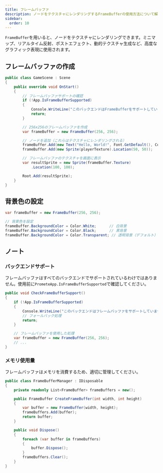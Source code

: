 ```yaml
---
title: フレームバッファ
description: ノードをテクスチャにレンダリングするFrameBufferの使用方法について解説します。
sidebar:
  order: 10
---
```


`FrameBuffer`を用いると、ノードをテクスチャにレンダリングできます。ミニマップ、リアルタイム反射、ポストエフェクト、動的テクスチャ生成など、高度なグラフィック表現に使用されます。

## フレームバッファの作成

```csharp title="基本的なフレームバッファの作成"
public class GameScene : Scene
{
    public override void OnStart()
    {
        // フレームバッファサポートの確認
        if (!App.IsFrameBufferSupported)
        {
            Console.WriteLine("このバックエンドはFrameBufferをサポートしていません");
            return;
        }

        // 256x256のフレームバッファを作成
        var frameBuffer = new FrameBuffer(256, 256);

        // ノードを追加（これらはテクスチャにレンダリングされる）
        frameBuffer.Add(new Text("Hello, World!", Font.GetDefault(), Color.Black));
        frameBuffer.Add(new Sprite(playerTexture).Location(50, 50));

        // フレームバッファのテクスチャを画面に表示
        var resultSprite = new Sprite(frameBuffer.Texture)
            .Location(100, 100);

        Root.Add(resultSprite);
    }
}
```

## 背景色の設定

```csharp title="背景色の設定"
var frameBuffer = new FrameBuffer(256, 256);

// 背景色を設定
frameBuffer.BackgroundColor = Color.White;      // 白背景
frameBuffer.BackgroundColor = Color.Black;      // 黒背景
frameBuffer.BackgroundColor = Color.Transparent; // 透明背景（デフォルト）
```

## ノート

### バックエンドサポート

フレームバッファはすべてのバックエンドでサポートされているわけではありません。使用前に`PrometeApp.IsFrameBufferSupported`で確認してください。

```csharp title="サポート確認"
public void CheckFrameBufferSupport()
{
    if (!App.IsFrameBufferSupported)
    {
        Console.WriteLine("このバックエンドはフレームバッファをサポートしていません");
        // フォールバック処理
        return;
    }

    // フレームバッファを使用した処理
    var frameBuffer = new FrameBuffer(256, 256);
    // ...
}
```

### メモリ使用量

フレームバッファはメモリを消費するため、適切に管理してください。

```csharp title="メモリ管理"
public class FrameBufferManager : IDisposable
{
    private readonly List<FrameBuffer> frameBuffers = new();

    public FrameBuffer CreateFrameBuffer(int width, int height)
    {
        var buffer = new FrameBuffer(width, height);
        frameBuffers.Add(buffer);
        return buffer;
    }

    public void Dispose()
    {
        foreach (var buffer in frameBuffers)
        {
            buffer.Dispose();
        }
        frameBuffers.Clear();
    }
}
```
